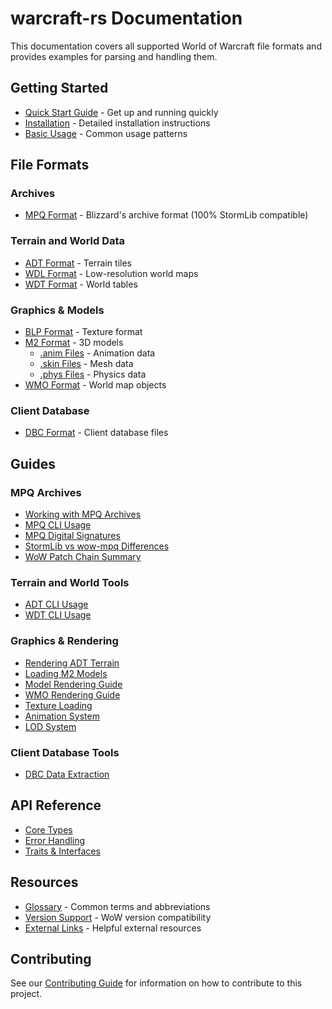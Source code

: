 # warcraft-rs Documentation

This documentation covers all supported World of Warcraft file formats and
provides examples for parsing and handling them.

## Getting Started

- [Quick Start Guide](getting-started/quick-start.md) - Get up and running quickly
- [Installation](getting-started/installation.md) - Detailed installation
  instructions
- [Basic Usage](getting-started/basic-usage.md) - Common usage patterns

## File Formats

### Archives

- [MPQ Format](formats/archives/mpq.md) - Blizzard's archive format
  (100% StormLib compatible)

### Terrain and World Data

- [ADT Format](formats/world-data/adt.md) - Terrain tiles
- [WDL Format](formats/world-data/wdl.md) - Low-resolution world maps
- [WDT Format](formats/world-data/wdt.md) - World tables

### Graphics & Models

- [BLP Format](formats/graphics/blp.md) - Texture format
- [M2 Format](formats/graphics/m2.md) - 3D models
  - [.anim Files](formats/graphics/m2-anim.md) - Animation data
  - [.skin Files](formats/graphics/m2-skin.md) - Mesh data
  - [.phys Files](formats/graphics/m2-phys.md) - Physics data
- [WMO Format](formats/graphics/wmo.md) - World map objects

### Client Database

- [DBC Format](formats/database/dbc.md) - Client database files

## Guides

### MPQ Archives

- [Working with MPQ Archives](guides/mpq-archives.md)
- [MPQ CLI Usage](guides/mpq-cli-usage.md)
- [MPQ Digital Signatures](guides/mpq-signatures.md)
- [StormLib vs wow-mpq Differences](guides/stormlib-differences.md)
- [WoW Patch Chain Summary](guides/wow-patch-chain-summary.md)

### Terrain and World Tools

- [ADT CLI Usage](guides/adt-cli-usage.md)
- [WDT CLI Usage](guides/wdt-cli-usage.md)

### Graphics & Rendering

- [Rendering ADT Terrain](guides/adt-rendering.md)
- [Loading M2 Models](guides/m2-models.md)
- [Model Rendering Guide](guides/model-rendering.md)
- [WMO Rendering Guide](guides/wmo-rendering.md)
- [Texture Loading](guides/texture-loading.md)
- [Animation System](guides/animation-system.md)
- [LOD System](guides/lod-system.md)

### Client Database Tools

- [DBC Data Extraction](guides/dbc-extraction.md)

## API Reference

- [Core Types](api/core-types.md)
- [Error Handling](api/error-handling.md)
- [Traits & Interfaces](api/traits.md)

## Resources

- [Glossary](resources/glossary.md) - Common terms and abbreviations
- [Version Support](resources/version-support.md) - WoW version compatibility
- [External Links](resources/links.md) - Helpful external resources

## Contributing

See our [Contributing Guide](../CONTRIBUTING.md) for information on how to
contribute to this project.
